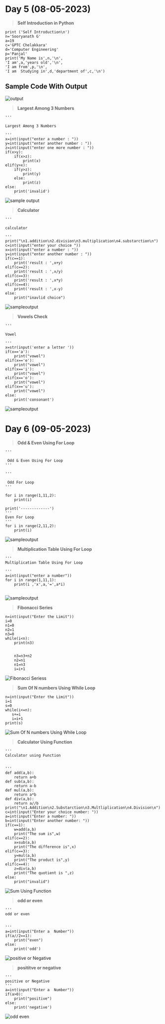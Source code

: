 # Day 5 (08-05-2023)
> **Self Introduction in Python**
```
print ('Self Introduction\n')
n='Sooryanath G'
a=19
c='GPTC Chelakkara'
d='Computer Engineering'
p='Panjal'
print('My Name is',n,'\n',
'I am',a,'years old','\n',
'I am from',p,'\n',
'I am  Studying in',d,'department of',c,'\n')
```
## Sample Code With Output
![output](https://github.com/sooryanath1/Internship1/blob/main/img/Screenshot%202023-05-08%20111830.png)
> **Largest Among 3 Numbers**
```
'''

Largest Among 3 Numbers

'''
x=int(input("enter a number : "))
y=int(input("enter another number : "))
z=int(input("enter one more number : "))
if(x>y):
    if(x>z):
        print(x)
elif(y>x):
    if(y>z):
        print(y)
    else:
        print(z)
else:
    print('invalid')
```
![sample output](https://github.com/sooryanath1/Internship1/blob/main/img/largest3.png)
> **Calculator**
```
'''

calculator

'''
print("\n1.addition\n2.division\n3.multiplication\n4.substarction\n")
c=int(input("enter your choice "))
x=int(input("enter a number : "))
y=int(input("enter another number : "))
if(c==1):
    print('result : ',x+y)
elif(c==2):
    print('result : ',x/y)
elif(c==3):
    print('result : ',x*y)
elif(c==4):
    print('result : ',x-y)
else:
    print("inavlid choice")
```
![sampleoutput](https://github.com/sooryanath1/Internship1/blob/main/img/calc.png)
> **Vowels Check**
```
'''

Vowel

'''
x=str(input('enter a letter '))
if(x=='a'):
    print("vowel")
elif(x=='e'):
    print("vowel")
elif(x=='i'):
    print("vowel")
elif(x=='o'):
    print("vowel")
elif(x=='u'):
    print("vowel")
else:
    print('consonant')
```
![sampleoutput](https://github.com/sooryanath1/Internship1/blob/main/img/vowel2.png)
 # Day 6 (09-05-2023)
> **Odd & Even Using For Loop** 
```
'''

 Odd & Even Using For Loop
'''

'''

 Odd For Loop
'''

for i in range(1,11,2):
    print(i)

print('-------------')   
'''
Even For Loop
'''
for i in range(2,11,2):
    print(i)
```
![sampleoutput](https://github.com/sooryanath1/Internship1/blob/main/img/odd&even.png)
> **Multiplication Table Using For Loop** 
```
'''
Multiplication Table Using For Loop
 
'''
a=int(input("enter a number"))
for i in range(1,11,1):
    print(i ,'x',a,'=',a*i)
    
```
![sampleoutput](https://github.com/sooryanath1/Internship1/blob/main/img/Multiplication%20Table%20Using%20For%20Loop.png)
> **Fibonacci Series** 
```
n=int(input("Enter the Limit"))
i=0
n1=0
n2=1
n3=0
while(i<n):
    print(n3)
   
    
    n3=n3+n2
    n2=n1
    n1=n3
    i=i+1

```
![Fibonacci Seriess](https://user-images.githubusercontent.com/132330607/237016556-f70d23bf-b8c3-43a5-8194-8f0ee1b32c02.png)
> **Sum Of N numbers Using While Loop** 
```
n=int(input("Enter the Limit"))
i=1
s=0
while(i<=n):
   s+=i
   i=i+1
print(s)

```
![Sum Of N numbers Using While Loop](https://user-images.githubusercontent.com/132330607/237017956-399a8557-d00d-45cf-8ba5-8e6646e4f0da.png)
> **Calculator Using Function**
```
'''
Calculator using Function


'''
def add(a,b):
    return a+b
def sub(a,b):
    return a-b
def mul(a,b):
    return a*b
def div(a,b):
    return a//b
print("\n1.Addition\n2.Substarction\n3.Multliplication\n4.Division\n")
c=int(input("Enter your choice number: "))
a=int(input("Enter a number: "))
b=int(input("Enter another number: "))
if(c==1):
    w=add(a,b)
    print("The sum is",w)
elif(c==2):
    x=sub(a,b)
    print("The difference is",x)
elif(c==3):
    y=mul(a,b)
    print("The product is",y)
elif(c==4):
    z=div(a,b)
    print("The quotient is ",z)
else:
    print("invalid")

```
![Sum Using Function](https://user-images.githubusercontent.com/132330607/237047689-fc0c11e4-eeed-492e-89b5-9899f37423ba.png)


> **odd or even**
```
'''
odd or even


'''
a=int(input("Enter a  Number"))
if(a//2==1):
    print("even")
else:
    print('odd')
```
![positive or Negative](https://github.com/sooryanath1/Internship1/assets/132330607/0e201652-ca97-491c-9f2c-c1e3ea888a13)
> **posititve or negative**  
```      
'''
positive or Negative
'''
a=int(input("Enter a  Number"))
if(a>0):
    print("positive")
else:
    print('negative')
```
![odd even](https://github.com/sooryanath1/Internship1/assets/132330607/fc52147d-b706-4f57-a18c-c42dfa3c5c74)

